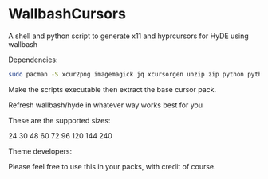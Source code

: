 # WallbashCursors
A shell and python script to generate x11 and hyprcursors for HyDE using wallbash

Dependencies:

```bash
sudo pacman -S xcur2png imagemagick jq xcursorgen unzip zip python python-pillow python-numpy python-scikit-image --needed
```

Make the scripts executable then extract the base cursor pack.

Refresh wallbash/hyde in whatever way works best for you

These are the supported sizes:

24
30
48
60
72
96
120
144
240

Theme developers:

Please feel free to use this in your packs, with credit of course.
